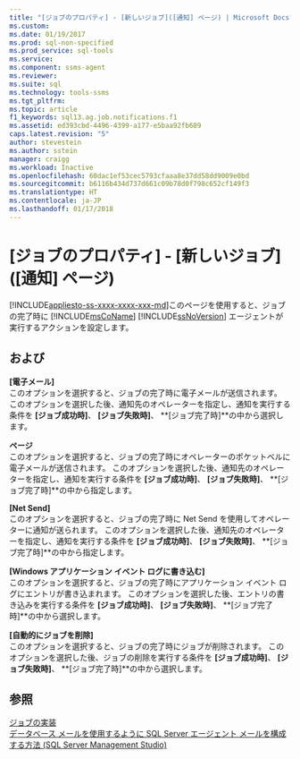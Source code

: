 ```yaml
---
title: "[ジョブのプロパティ] - [新しいジョブ]([通知] ページ) | Microsoft Docs"
ms.custom: 
ms.date: 01/19/2017
ms.prod: sql-non-specified
ms.prod_service: sql-tools
ms.service: 
ms.component: ssms-agent
ms.reviewer: 
ms.suite: sql
ms.technology: tools-ssms
ms.tgt_pltfrm: 
ms.topic: article
f1_keywords: sql13.ag.job.notifications.f1
ms.assetid: ed393cbd-4496-4399-a177-e5baa92fb689
caps.latest.revision: "5"
author: stevestein
ms.author: sstein
manager: craigg
ms.workload: Inactive
ms.openlocfilehash: 60dac1ef53cec5793cfaaa8e37dd58dd9009e0bd
ms.sourcegitcommit: b6116b434d737d661c09b78d0f798c652cf149f3
ms.translationtype: HT
ms.contentlocale: ja-JP
ms.lasthandoff: 01/17/2018
---
```

# <a name="job-properties---new-job-notifications-page"></a>[ジョブのプロパティ] - [新しいジョブ] ([通知] ページ)
[!INCLUDE[appliesto-ss-xxxx-xxxx-xxx-md](../../includes/appliesto-ss-xxxx-xxxx-xxx-md.md)]このページを使用すると、ジョブの完了時に [!INCLUDE[msCoName](../../includes/msconame_md.md)] [!INCLUDE[ssNoVersion](../../includes/ssnoversion_md.md)] エージェントが実行するアクションを設定します。  
  
## <a name="options"></a>および  
**[電子メール]**  
このオプションを選択すると、ジョブの完了時に電子メールが送信されます。 このオプションを選択した後、通知先のオペレーターを指定し、通知を実行する条件を **[ジョブ成功時]**、 **[ジョブ失敗時]**、 **[ジョブ完了時]**の中から選択します。  
  
**ページ**  
このオプションを選択すると、ジョブの完了時にオペレーターのポケットベルに電子メールが送信されます。 このオプションを選択した後、通知先のオペレーターを指定し、通知を実行する条件を **[ジョブ成功時]**、 **[ジョブ失敗時]**、 **[ジョブ完了時]**の中から指定します。  
  
**[Net Send]**  
このオプションを選択すると、ジョブの完了時に Net Send を使用してオペレーターに通知が送られます。 このオプションを選択した後、通知先のオペレーターを指定し、通知を実行する条件を **[ジョブ成功時]**、 **[ジョブ失敗時]**、 **[ジョブ完了時]**の中から指定します。  
  
**[Windows アプリケーション イベント ログに書き込む]**  
このオプションを選択すると、ジョブの完了時にアプリケーション イベント ログにエントリが書き込まれます。 このオプションを選択した後、エントリの書き込みを実行する条件を **[ジョブ成功時]**、 **[ジョブ失敗時]**、 **[ジョブ完了時]**の中から選択します。  
  
**[自動的にジョブを削除]**  
このオプションを選択すると、ジョブの完了時にジョブが削除されます。 このオプションを選択した後、ジョブの削除を実行する条件を **[ジョブ成功時]**、 **[ジョブ失敗時]**、 **[ジョブ完了時]**の中から選択します。  
  
## <a name="see-also"></a>参照  
[ジョブの実装](../../ssms/agent/implement-jobs.md)  
[データベース メールを使用するように SQL Server エージェント メールを構成する方法 (SQL Server Management Studio)](http://msdn.microsoft.com/en-us/4b8b61bd-4bd1-43cd-b6e5-c6ed2e101dce)  
  
